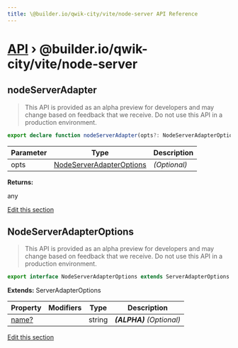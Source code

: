 ```yaml
---
title: \@builder.io/qwik-city/vite/node-server API Reference
---
```


# [API](/api) &rsaquo; @builder.io/qwik-city/vite/node-server

## nodeServerAdapter

> This API is provided as an alpha preview for developers and may change based on feedback that we receive. Do not use this API in a production environment.

```typescript
export declare function nodeServerAdapter(opts?: NodeServerAdapterOptions): any;
```

| Parameter | Type                                                  | Description  |
| --------- | ----------------------------------------------------- | ------------ |
| opts      | [NodeServerAdapterOptions](#nodeserveradapteroptions) | _(Optional)_ |

**Returns:**

any

[Edit this section](https://github.com/BuilderIO/qwik/tree/main/packages/qwik-city/adapters/node-server/vite/index.ts)

## NodeServerAdapterOptions

> This API is provided as an alpha preview for developers and may change based on feedback that we receive. Do not use this API in a production environment.

```typescript
export interface NodeServerAdapterOptions extends ServerAdapterOptions
```

**Extends:** ServerAdapterOptions

| Property   | Modifiers | Type   | Description                |
| ---------- | --------- | ------ | -------------------------- |
| [name?](#) |           | string | **_(ALPHA)_** _(Optional)_ |

[Edit this section](https://github.com/BuilderIO/qwik/tree/main/packages/qwik-city/adapters/node-server/vite/index.ts)
